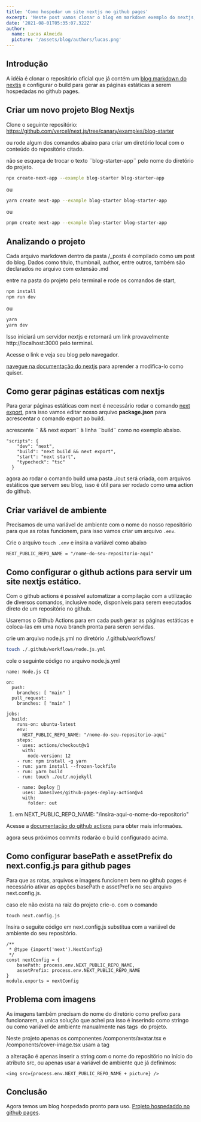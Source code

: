 ```yaml
---
title: 'Como hospedar um site nextjs no github pages'
excerpt: 'Neste post vamos clonar o blog em markdown exemplo do nextjs, e vamos hospeda-lo no github pages, mas os passos podem ser usados em qualquer projeto nextjs. No final teremos um blog markdown em nextjs hospedado no github pages.'
date: '2021-08-01T05:35:07.322Z'
author:
  name: Lucas Almeida
  picture: '/assets/blog/authors/lucas.png'
---
```


## Introdução

A idéia é clonar o repositório oficial que já contém um [blog markdown do nextjs](https://github.com/vercel/next.js/tree/canary/examples/blog-starter) e configurar o build para gerar as páginas estáticas a serem hospedadas no github pages.

## Criar um novo projeto Blog Nextjs

Clone o seguinte repositório:
<https://github.com/vercel/next.js/tree/canary/examples/blog-starter>

ou rode algum dos comandos abaixo para criar um diretório local com o conteúdo do repositório citado.

não se esqueça de trocar o texto ¨blog-starter-app¨ pelo nome do diretório do projeto.

```bash
npx create-next-app --example blog-starter blog-starter-app
```
ou
```bash
yarn create next-app --example blog-starter blog-starter-app
```
ou
```bash
pnpm create next-app --example blog-starter blog-starter-app
```

## Analizando o projeto

Cada arquivo markdown dentro da pasta /_posts é compilado como um post do blog. Dados como título, thumbnail, author, entre outros, também são declarados no arquivo com extensão .md

entre na pasta do projeto pelo terminal e rode os comandos de start, 

```bash
npm install
npm run dev
```
ou
```bash
yarn
yarn dev
```
Isso iniciará um servidor nextjs e retornará um link provavelmente http://localhost:3000 pelo terminal.

Acesse o link e veja seu blog pelo navegador.

[navegue na documentação do nextjs](https://nextjs.org/docs) para aprender a modifica-lo como quiser.


## Como gerar páginas estáticas com nextjs

Para gerar páginas estáticas com next é necessário rodar o comando [next export](https://nextjs.org/docs/advanced-features/static-html-export), para isso vamos editar nosso arquivo **package.json** para acrescentar o comando export ao build.

acrescente ¨ && next export¨ à linha ¨build¨ como no exemplo abaixo. 
```
"scripts": {
    "dev": "next",
    "build": "next build && next export",
    "start": "next start",
    "typecheck": "tsc"
  }
```
agora ao rodar o comando build uma pasta ./out será criada, com arquivos estáticos que servem seu blog, isso é útil para ser rodado como uma action do github.

## Criar variável de ambiente
Precisamos de uma variável de ambiente com o nome do nosso repositório para que as rotas funcionem, para isso vamos criar um arquivo `.env`.

Crie o arquivo `touch .env` e insira a variável como abaixo 
```
NEXT_PUBLIC_REPO_NAME = "/nome-do-seu-repositorio-aqui"
```

## Como configurar o github actions para servir um site nextjs estático.

Com o github actions é possível automatizar a compilação com a utilização de  diversos comandos, inclusive node, disponíveis para serem executados direto de um repositório no github.

Usaremos o Github Actions para em cada push gerar as páginas estáticas e coloca-las em uma nova branch pronta para seren servidas.

crie um arquivo node.js.yml no diretório ./.github/workflows/
```bash
touch ./.github/workflows/node.js.yml
```
cole o seguinte código no arquivo node.js.yml
```
name: Node.js CI

on:
  push:
    branches: [ "main" ]
  pull_request:
    branches: [ "main" ]

jobs:
  build:
    runs-on: ubuntu-latest
    env:
      NEXT_PUBLIC_REPO_NAME: "/nome-do-seu-repositorio-aqui"
    steps:
    - uses: actions/checkout@v1
      with:
        node-version: 12
    - run: npm install -g yarn
    - run: yarn install --frozen-lockfile
    - run: yarn build
    - run: touch ./out/.nojekyll

    - name: Deploy 🚀
      uses: JamesIves/github-pages-deploy-action@v4
      with:
        folder: out
```
1. em NEXT_PUBLIC_REPO_NAME: "/insira-aqui-o-nome-do-repositorio"


Acesse a [documentação  do github actions](https://docs.github.com/pt/actions/learn-github-actions/understanding-github-actions) para obter mais informaões.

agora seus próximos commits rodarão o build configurado acima.

## Como configurar basePath e assetPrefix do next.config.js para github pages

Para que as rotas, arquivos e imagens funcionem bem no github pages é necessário ativar as opções basePath e assetPrefix no seu arquivo next.config.js.

caso ele não exista na raiz do projeto crie-o. com o comando 
```
touch next.config.js 
```

Insira o seguite código em next.config.js substitua com a variável de ambiente do seu repositório.
```
/**
 * @type {import('next').NextConfig}
 */
const nextConfig = {
    basePath: process.env.NEXT_PUBLIC_REPO_NAME,
    assetPrefix: process.env.NEXT_PUBLIC_REPO_NAME
}
module.exports = nextConfig
```

## Problema com imagens
As imagens também precisam do nome do diretório como prefixo para funcionarem, a unica solução que achei pra isso é inserindo como stringo ou como variável de ambiente manualmente nas tags <img> do projeto.

Neste projeto apenas os componentes /components/avatar.tsx e /components/cover-image.tsx usam a tag <img>

a alteração é apenas inserir a string com o nome do repositörio no início do atributo src, ou apenas usar a variável de ambiente que já definimos:
```
<img src={process.env.NEXT_PUBLIC_REPO_NAME + picture} />
```
## Conclusão

Agora temos um blog hospedado pronto para uso.
[Projeto hospedaddo no github pages](https://lucasalmeida-ux.github.io/blog/).